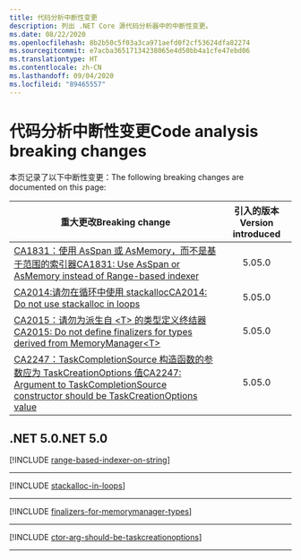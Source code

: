 ```yaml
---
title: 代码分析中断性变更
description: 列出 .NET Core 源代码分析器中的中断性变更。
ms.date: 08/22/2020
ms.openlocfilehash: 8b2b50c5f03a3ca971aefd0f2cf53624dfa82274
ms.sourcegitcommit: e7acba36517134238065e4d50bb4a1cfe47ebd06
ms.translationtype: HT
ms.contentlocale: zh-CN
ms.lasthandoff: 09/04/2020
ms.locfileid: "89465557"
---
```

# <a name="code-analysis-breaking-changes"></a><span data-ttu-id="a0134-103">代码分析中断性变更</span><span class="sxs-lookup"><span data-stu-id="a0134-103">Code analysis breaking changes</span></span>

<span data-ttu-id="a0134-104">本页记录了以下中断性变更：</span><span class="sxs-lookup"><span data-stu-id="a0134-104">The following breaking changes are documented on this page:</span></span>

| <span data-ttu-id="a0134-105">重大更改</span><span class="sxs-lookup"><span data-stu-id="a0134-105">Breaking change</span></span> | <span data-ttu-id="a0134-106">引入的版本</span><span class="sxs-lookup"><span data-stu-id="a0134-106">Version introduced</span></span> |
| - | :-: |
| [<span data-ttu-id="a0134-107">CA1831：使用 AsSpan 或 AsMemory，而不是基于范围的索引器</span><span class="sxs-lookup"><span data-stu-id="a0134-107">CA1831: Use AsSpan or AsMemory instead of Range-based indexer</span></span>](#ca1831-use-asspan-or-asmemory-instead-of-range-based-indexer) | <span data-ttu-id="a0134-108">5.0</span><span class="sxs-lookup"><span data-stu-id="a0134-108">5.0</span></span> |
| [<span data-ttu-id="a0134-109">CA2014:请勿在循环中使用 stackalloc</span><span class="sxs-lookup"><span data-stu-id="a0134-109">CA2014: Do not use stackalloc in loops</span></span>](#ca2014-do-not-use-stackalloc-in-loops) | <span data-ttu-id="a0134-110">5.0</span><span class="sxs-lookup"><span data-stu-id="a0134-110">5.0</span></span> |
| [<span data-ttu-id="a0134-111">CA2015：请勿为派生自 \<T> 的类型定义终结器</span><span class="sxs-lookup"><span data-stu-id="a0134-111">CA2015: Do not define finalizers for types derived from MemoryManager\<T></span></span>](#ca2015-do-not-define-finalizers-for-types-derived-from-memorymanagert) | <span data-ttu-id="a0134-112">5.0</span><span class="sxs-lookup"><span data-stu-id="a0134-112">5.0</span></span> |
| [<span data-ttu-id="a0134-113">CA2247：TaskCompletionSource 构造函数的参数应为 TaskCreationOptions 值</span><span class="sxs-lookup"><span data-stu-id="a0134-113">CA2247: Argument to TaskCompletionSource constructor should be TaskCreationOptions value</span></span>](#ca2247-argument-to-taskcompletionsource-constructor-should-be-taskcreationoptions-value) | <span data-ttu-id="a0134-114">5.0</span><span class="sxs-lookup"><span data-stu-id="a0134-114">5.0</span></span> |

## <a name="net-50"></a><span data-ttu-id="a0134-115">.NET 5.0</span><span class="sxs-lookup"><span data-stu-id="a0134-115">.NET 5.0</span></span>

[!INCLUDE [range-based-indexer-on-string](../../../includes/core-changes/codeanalysis/5.0/range-based-indexer-on-string.md)]

***

[!INCLUDE [stackalloc-in-loops](../../../includes/core-changes/codeanalysis/5.0/stackalloc-in-loops.md)]

***

[!INCLUDE [finalizers-for-memorymanager-types](../../../includes/core-changes/codeanalysis/5.0/finalizers-for-memorymanager-types.md)]

***

[!INCLUDE [ctor-arg-should-be-taskcreationoptions](../../../includes/core-changes/codeanalysis/5.0/ctor-arg-should-be-taskcreationoptions.md)]

***
